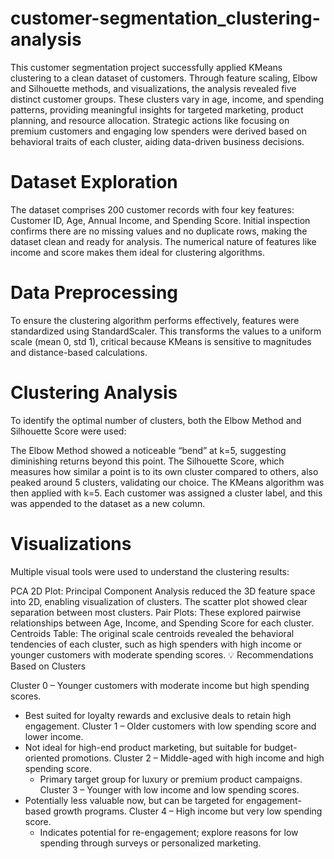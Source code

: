 # customer-segmentation_clustering-analysis
This customer segmentation project successfully applied KMeans clustering to a clean dataset of customers. Through feature scaling, Elbow and Silhouette methods, and visualizations, the analysis revealed five distinct customer groups. These clusters vary in age, income, and spending patterns, providing meaningful insights for targeted marketing, product planning, and resource allocation. Strategic actions like focusing on premium customers and engaging low spenders were derived based on behavioral traits of each cluster, aiding data-driven business decisions.

# Dataset Exploration
The dataset comprises 200 customer records with four key features: Customer ID, Age, Annual Income, and Spending Score. Initial inspection confirms there are no missing values and no duplicate rows, making the dataset clean and ready for analysis. The numerical nature of features like income and score makes them ideal for clustering algorithms.

# Data Preprocessing
To ensure the clustering algorithm performs effectively, features were standardized using StandardScaler. This transforms the values to a uniform scale (mean 0, std 1), critical because KMeans is sensitive to magnitudes and distance-based calculations.

# Clustering Analysis
To identify the optimal number of clusters, both the Elbow Method and Silhouette Score were used:

The Elbow Method showed a noticeable “bend” at k=5, suggesting diminishing returns beyond this point.
The Silhouette Score, which measures how similar a point is to its own cluster compared to others, also peaked around 5 clusters, validating our choice.
The KMeans algorithm was then applied with k=5. Each customer was assigned a cluster label, and this was appended to the dataset as a new column.

# Visualizations
Multiple visual tools were used to understand the clustering results:

PCA 2D Plot: Principal Component Analysis reduced the 3D feature space into 2D, enabling visualization of clusters. The scatter plot showed clear separation between most clusters.
Pair Plots: These explored pairwise relationships between Age, Income, and Spending Score for each cluster.
Centroids Table: The original scale centroids revealed the behavioral tendencies of each cluster, such as high spenders with high income or younger customers with moderate spending scores.
💡 Recommendations Based on Clusters

Cluster 0 – Younger customers with moderate income but high spending scores.
- Best suited for loyalty rewards and exclusive deals to retain high engagement.
Cluster 1 – Older customers with low spending score and lower income.
- Not ideal for high-end product marketing, but suitable for budget-oriented promotions.
Cluster 2 – Middle-aged with high income and high spending score.
  - Primary target group for luxury or premium product campaigns.
Cluster 3 – Younger with low income and low spending scores.
- Potentially less valuable now, but can be targeted for engagement-based growth programs.
Cluster 4 – High income but very low spending score.
  - Indicates potential for re-engagement; explore reasons for low spending through surveys or personalized marketing.
